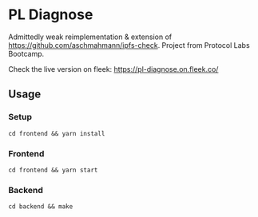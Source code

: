 # PL Diagnose

Admittedly weak reimplementation & extension of https://github.com/aschmahmann/ipfs-check.
Project from Protocol Labs Bootcamp.

Check the live version on fleek: https://pl-diagnose.on.fleek.co/

## Usage

### Setup
```
cd frontend && yarn install
```

### Frontend

```
cd frontend && yarn start
```

### Backend

```
cd backend && make
```
